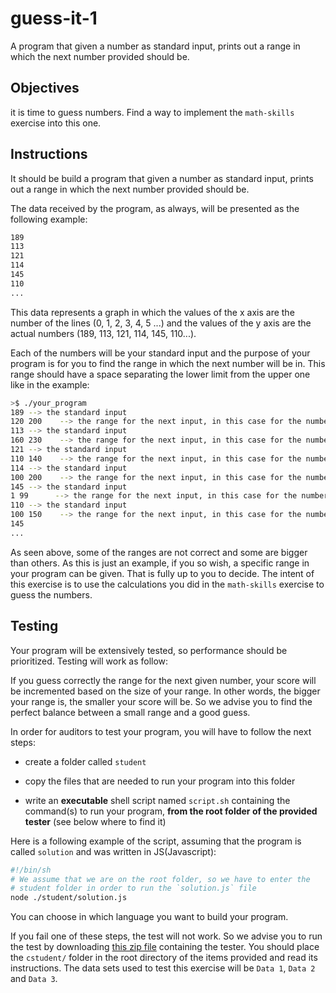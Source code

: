 # guess-it-1

A program that given a number as standard input, prints out a range in which the next number provided should be.

## Objectives

it is time to guess numbers. Find a way to implement the `math-skills` exercise into this one.

## Instructions

It should be build a program that given a number as standard input, prints out a range in which the next number provided should be.

The data received by the program, as always, will be presented as the following example:

```bash
189
113
121
114
145
110
...
```

This data represents a graph in which the values of the x axis are the number of the lines (0, 1, 2, 3, 4, 5 ...) and the values of the y axis are the actual numbers (189, 113, 121, 114, 145, 110...).

Each of the numbers will be your standard input and the purpose of your program is for you to find the range in which the next number will be in. This range should have a space separating the lower limit from the upper one like in the example:

```bash
>$ ./your_program
189 --> the standard input
120 200    --> the range for the next input, in this case for the number 113
113 --> the standard input
160 230    --> the range for the next input, in this case for the number 121
121 --> the standard input
110 140    --> the range for the next input, in this case for the number 114
114 --> the standard input
100 200    --> the range for the next input, in this case for the number 145
145 --> the standard input
1 99      --> the range for the next input, in this case for the number 110
110 --> the standard input
100 150    --> the range for the next input, in this case for the number
145
...
```

As seen above, some of the ranges are not correct and some are bigger than others. As this is just an example, if you so wish, a specific range in your program can be given. That is fully up to you to decide. The intent of this exercise is to use the calculations you did in the `math-skills` exercise to guess the numbers.

## Testing

Your program will be extensively tested, so performance should be prioritized. Testing will work as follow:

If you guess correctly the range for the next given number, your score will be incremented based on the size of your range. In other words, the bigger your range is, the smaller your score will be. So we advise you to find the perfect balance between a small range and a good guess.

In order for auditors to test your program, you will have to follow the next steps:

- create a folder called `student`

- copy the files that are needed to run your program into this folder

- write an **executable** shell script named `script.sh` containing the command(s) to run your program, **from the root folder of the provided tester** (see below where to find it)

Here is a following example of the script, assuming that the program is called `solution` and was written in JS(Javascript):

```bash
#!/bin/sh
# We assume that we are on the root folder, so we have to enter the
# student folder in order to run the `solution.js` file
node ./student/solution.js
```

You can choose in which language you want to build your program.

If you fail one of these steps, the test will not work. So we advise you to run the test by downloading [this zip file](https://assets.01-edu.org/guess-it/guess-it.zip) containing the tester. You should place the `cstudent/` folder in the root directory of the items provided and read its instructions. The data sets used to test this exercise will be `Data 1`, `Data 2` and `Data 3`.
